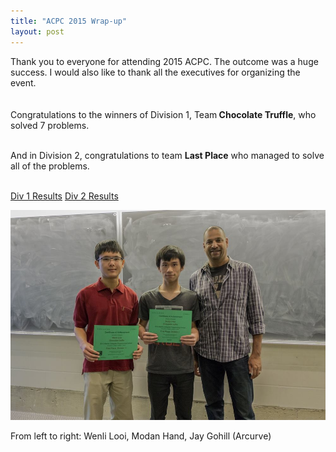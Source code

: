 ```yaml
---
title: "ACPC 2015 Wrap-up"
layout: post
---
```



<div class="col-md-6 col-lg-6">	

Thank you to everyone for attending 2015 ACPC. The outcome was a huge success. I would also like to thank all the executives for organizing the event.  
<br><br>
Congratulations to the winners of Division 1,  Team<b> Chocolate Truffle</b>, who solved 7 problems. 
<br><br>

And in Division 2, congratulations to team <b>Last Place</b> who managed to solve all of the problems.
<br><br>

<a class="btn btn-primary btn-sm" href="http://psc.cpsc.ucalgary.ca/acpc/2015/contest/div1/scores.php" role="button">Div 1 Results</a>
<a class="btn btn-danger btn-sm" href="http://psc.cpsc.ucalgary.ca/acpc/2015/contest/div2/scores.php" role="button">Div 2 Results</a></div>




<div class="col-md-6 col-lg-6">		

<img class="img-responsive" src="/img/acpc-2015-div1-winners.jpg" alt="World finals team">
<p class="text-center">
From left to right: Wenli Looi, Modan Hand, Jay Gohill (Arcurve)	
</p>
</div>     
